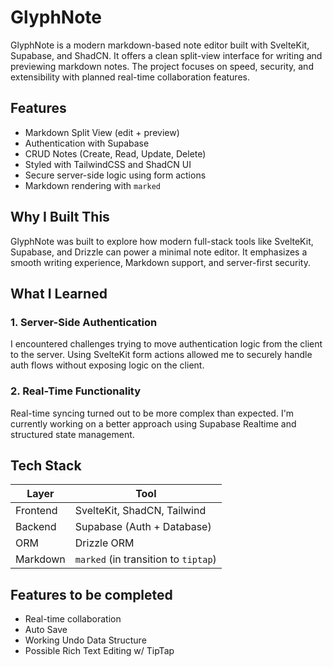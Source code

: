 # GlyphNote

GlyphNote is a modern markdown-based note editor built with SvelteKit, Supabase, and ShadCN. It offers a clean split-view interface for writing and previewing markdown notes. The project focuses on speed, security, and extensibility with planned real-time collaboration features.

## Features

- Markdown Split View (edit + preview)
- Authentication with Supabase
- CRUD Notes (Create, Read, Update, Delete)
- Styled with TailwindCSS and ShadCN UI
- Secure server-side logic using form actions
- Markdown rendering with `marked`

## Why I Built This

GlyphNote was built to explore how modern full-stack tools like SvelteKit, Supabase, and Drizzle can power a minimal note editor. It emphasizes a smooth writing experience, Markdown support, and server-first security.

## What I Learned

### 1. Server-Side Authentication

I encountered challenges trying to move authentication logic from the client to the server. Using SvelteKit form actions allowed me to securely handle auth flows without exposing logic on the client.

### 2. Real-Time Functionality

Real-time syncing turned out to be more complex than expected. I'm currently working on a better approach using Supabase Realtime and structured state management.

## Tech Stack

| Layer    | Tool                                 |
| -------- | ------------------------------------ |
| Frontend | SvelteKit, ShadCN, Tailwind          |
| Backend  | Supabase (Auth + Database)           |
| ORM      | Drizzle ORM                          |
| Markdown | `marked` (in transition to `tiptap`) |

## Features to be completed

- Real-time collaboration
- Auto Save
- Working Undo Data Structure
- Possible Rich Text Editing w/ TipTap

